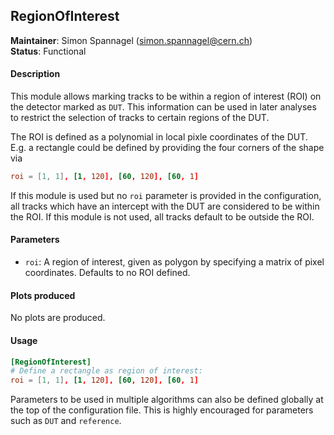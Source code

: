 ## RegionOfInterest
**Maintainer**: Simon Spannagel (<simon.spannagel@cern.ch>)  
**Status**: Functional

#### Description
This module allows marking tracks to be within a region of interest (ROI) on the detector marked as `DUT`. This information can be used in later analyses to restrict the selection of tracks to certain regions of the DUT.

The ROI is defined as a polynomial in local pixle coordinates of the DUT. E.g. a rectangle could be defined by providing the four corners of the shape via

```toml
roi = [1, 1], [1, 120], [60, 120], [60, 1]
```

If this module is used but no `roi` parameter is provided in the configuration, all tracks which have an intercept with the DUT are considered to be within the ROI.
If this module is not used, all tracks default to be outside the ROI.

#### Parameters
* `roi`: A region of interest, given as polygon by specifying a matrix of pixel coordinates. Defaults to no ROI defined.

#### Plots produced
No plots are produced.

#### Usage
```toml
[RegionOfInterest]
# Define a rectangle as region of interest:
roi = [1, 1], [1, 120], [60, 120], [60, 1]
```
Parameters to be used in multiple algorithms can also be defined globally at the top of the configuration file. This is highly encouraged for parameters such as `DUT` and `reference`.
